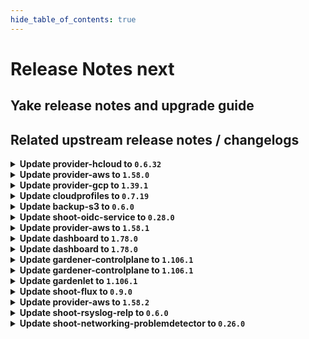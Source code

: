 ```yaml
---
hide_table_of_contents: true
---
```


# Release Notes next

## Yake release notes and upgrade guide

## Related upstream release notes / changelogs


<details>
<summary><b>Update provider-hcloud to <code>0.6.32</code></b></summary>

# [gardener-extension-provider-hcloud] v0.6.32

</details>

<details>
<summary><b>Update provider-aws to <code>1.58.0</code></b></summary>

# [gardener/gardener-extension-provider-aws]

## ✨ New Features

- `[USER]` The admission webhook now validates `CredentialsBinding`s. by @dimityrmirchev [#1047]
- `[USER]` Enable support for the field `shoot.Spec.CloudProfile` alongside `cloudProfileName` and enable the future use of `NamespacedCloudProfile`. by @LucaBernstein [#1000]
- `[USER]` The provider-aws extension does now support shoot clusters with Kubernetes version 1.31. You should consider the [Kubernetes release notes](https://github.com/kubernetes/kubernetes/blob/master/CHANGELOG/CHANGELOG-1.31.md) before upgrading to 1.31.  by @ialidzhikov [#1055]
## 🐛 Bug Fixes

- `[OPERATOR]` An issue causing Shoot force deletion to fail because the control plane webhook failing to get the Infrastructure object from the Seed cluster is now fixed. The control plane webhook now reads the infrastructureConfig from the Shoot spec in the Cluster resource. Previously, it was fetching the Infrastructure object from the Seed cluster and was reading the infrastructureConfig from there. by @Kostov6 [#1068]
- `[USER]` Fix cleanup of routing table associations by @hebelsan [#1083]
## 🏃 Others

- `[OPERATOR]` Create IPv6 ServiceCIDR and write IPv6 ranges to Infra.Status.Networking by @axel7born [#1081]
- `[OPERATOR]` The shoot-webhook that mutates the `addons-nginx-ingress-controller` ConfigMap does now specify object selector. The webhook will now intercept only requests for the `addons-nginx-ingress-controller` ConfigMap. by @ialidzhikov [#988]
- `[OPERATOR]` The aws-ipam-controller is enabled for IPv6 and dual stack shoot clusters. It replaces the IPAM of the cloud-controller-manager and kube-controller-manager and supports additionally prefix delegation in case of IPv6 or dual stack.  by @DockToFuture [#984]
- `[OPERATOR]` Add ipv6 support to deploy IPv6 shoots. by @axel7born [#1024]
- `[OPERATOR]` Enable `nat64` and `dns64` for IPv6 shoot clusters. by @DockToFuture [#1082]
- `[OPERATOR]` Fix error classification when deleting DNS record sets by @hebelsan [#1033]
- `[OPERATOR]` The provider-aws extension no longer configures min/maxAllowed in any managed VPA resource. by @hebelsan [#1070]
- `[OPERATOR]` The following images are updated:  
  registry.k8s.io/provider-aws/aws-ebs-csi-driver: v1.29.0 -> v1.35.0 by @scs-gardener-team-gitlab [#1080]
- `[OPERATOR]` `aws-custom-route-controller` is disabled for IPv6. by @DockToFuture [#1088]
- `[OPERATOR]` Update cloud-provider images including CSI driver images by @hebelsan [#1072]
- `[OPERATOR]` Add flow migration integration test by @kon-angelo [#1046]
- `[DEVELOPER]` Update gardener/gardener to 1.103.0 and golang to 1.23.0 by @hebelsan [#1049]
# [gardener/machine-controller-manager-provider-aws]

## 🏃 Others

- `[OPERATOR]` `InitializeMachine` returns `Uninitialized` error code if VM is not found. by @thiyyakat [gardener/machine-controller-manager-provider-aws#173]
- `[OPERATOR]` Set PrimaryIpv6 flag for instances with IPv6 addresses. by @axel7born [gardener/machine-controller-manager-provider-aws#174]
- `[OPERATOR]` Use `ProviderID` as a fallback for fetching the VM. by @thiyyakat [gardener/machine-controller-manager-provider-aws#173]
- `[OPERATOR]` Golang version used upgraded to `1.22.5` by @rishabh-11 [gardener/machine-controller-manager-provider-aws#166]
- `[OPERATOR]` Golangci-lint will now be used as the linter instead of the older golint. by @aaronfern [gardener/machine-controller-manager-provider-aws#168]
# [gardener/machine-controller-manager]

## ✨ New Features

- `[DEVELOPER]` MCM adds the name of the machine to `node.gardener.cloud/machine-name` label of the corresponding node. by @oliver-goetz [gardener/machine-controller-manager#919]
- `[DEVELOPER]` MCM replaces the magic string `<<MACHINE_NAME>>` in user data with the name of the machine when it is bootstrapped. by @oliver-goetz [gardener/machine-controller-manager#919]
## 🐛 Bug Fixes

- `[OPERATOR]` Fixed a bug where failure of machine initialization caused label updates to not happen.  by @thiyyakat [gardener/machine-controller-manager#940]
- `[DEVELOPER]` Fixed bug that removed the shoot-- prefix from control cluster namespace for integration tests using the gardener local setup case by @thiyyakat [gardener/machine-controller-manager#935]
## 🏃 Others

- `[OPERATOR]` `getVMStatus` always redirects to `InitiateDrain`. It also populates the node label on the machine object by checking `node.gardener.cloud/machine-name` label on the nodes.  by @thiyyakat [gardener/machine-controller-manager#940]
- `[OPERATOR]` Drain timeout is now correctly honored for Pod eviction during Machine Drain by @sssash18 [gardener/machine-controller-manager#920]
- `[OPERATOR]` golangci-lint will now be used as the linter instead of the older golint by @aaronfern [gardener/machine-controller-manager#929]
- `[OPERATOR]` Golang version used is now upgraded to `1.22.5` by @aaronfern [gardener/machine-controller-manager#929]
- `[DEVELOPER]` The following dependencies are updated:  
  - `k8s.io/*` : `v0.29.3` -> `v0.31.0` by @ary1992 [gardener/machine-controller-manager#938]
## 📖 Documentation

- `[OPERATOR]` Broken API doc links are now fixed by @rishabh-11 [gardener/machine-controller-manager#927]

</details>

<details>
<summary><b>Update provider-gcp to <code>1.39.1</code></b></summary>

# [gardener/gardener-extension-provider-gcp]

## 🏃 Others

- `[OPERATOR]` Fix an issue where the firewall rules where created with the wrong priority when using the flow reconciler. by @kon-angelo [#873]

## Helm Charts
- admission-gcp-application: `europe-docker.pkg.dev/gardener-project/releases/charts/gardener/extensions/admission-gcp-application:v1.39.1`
- admission-gcp-runtime: `europe-docker.pkg.dev/gardener-project/releases/charts/gardener/extensions/admission-gcp-runtime:v1.39.1`
- provider-gcp: `europe-docker.pkg.dev/gardener-project/releases/charts/gardener/extensions/provider-gcp:v1.39.1`
## Docker Images
- gardener-extension-admission-gcp: `europe-docker.pkg.dev/gardener-project/releases/gardener/extensions/admission-gcp:v1.39.1`
- gardener-extension-provider-gcp: `europe-docker.pkg.dev/gardener-project/releases/gardener/extensions/provider-gcp:v1.39.1`


</details>

<details>
<summary><b>Update cloudprofiles to <code>0.7.19</code></b></summary>

**Full Changelog**: https://github.com/gardener-community/cloudprofiles/compare/0.7.18...0.7.19

</details>

<details>
<summary><b>Update backup-s3 to <code>0.6.0</code></b></summary>

## General Changes

* Bump g/g to 1.95.6 (#9) @robertvolkmann
* Add Service in order to generate correct NetworkPolicies (#8) @maboehm


</details>

<details>
<summary><b>Update shoot-oidc-service to <code>0.28.0</code></b></summary>

# [gardener/gardener-extension-shoot-oidc-service]

## 🏃 Others

- `[OPERATOR]` The extension and OWA do not set cpu and memory limits. VPA is utilised to set proper recommendations. by @dimityrmirchev [#243]
# [gardener/oidc-webhook-authenticator]

## 🏃 Others

- `[OPERATOR]` OWA is now built with go version 1.23.1. by @dimityrmirchev [gardener/oidc-webhook-authenticator#160]
- `[OPERATOR]` OWA is now built using go version 1.23.2. by @dimityrmirchev [gardener/oidc-webhook-authenticator#162]

## Helm Charts
- shoot-oidc-service: `europe-docker.pkg.dev/gardener-project/releases/charts/gardener/extensions/shoot-oidc-service:v0.28.0`
## Docker Images
- gardener-extension-shoot-oidc-service: `europe-docker.pkg.dev/gardener-project/releases/gardener/extensions/shoot-oidc-service:v0.28.0`


</details>

<details>
<summary><b>Update provider-aws to <code>1.58.1</code></b></summary>

# [gardener/gardener-extension-provider-aws]

## 🐛 Bug Fixes

- `[OPERATOR]` Fix flow: Ignore subnet not found in infra state while deleting routing table associations by @hebelsan [#1098]

## Helm Charts
- admission-aws-application: `europe-docker.pkg.dev/gardener-project/releases/charts/gardener/extensions/admission-aws-application:v1.58.1`
- admission-aws-runtime: `europe-docker.pkg.dev/gardener-project/releases/charts/gardener/extensions/admission-aws-runtime:v1.58.1`
- provider-aws: `europe-docker.pkg.dev/gardener-project/releases/charts/gardener/extensions/provider-aws:v1.58.1`
## Docker Images
- gardener-extension-admission-aws: `europe-docker.pkg.dev/gardener-project/releases/gardener/extensions/admission-aws:v1.58.1`
- gardener-extension-provider-aws: `europe-docker.pkg.dev/gardener-project/releases/gardener/extensions/provider-aws:v1.58.1`


</details>

<details>
<summary><b>Update dashboard to <code>1.78.0</code></b></summary>

# [gardener/dashboard]

## ⚠️ Breaking Changes

- `[OPERATOR]` Cost Object: You must migrate existing configurations to the new format. Previously, the configuration used `Values.global.dashboard.frontendConfig.costObject`. It should now be updated to `Values.global.dashboard.frontendConfig.costObjects`, which is a list of objects. Each object in this list must include a `type` property, alongside existing properties such as `title`, `description`, and `regex`. by @petersutter [#2102]
- `[USER]` Removed the ability for users to retrieve their token from the My Account page. by @petersutter [#2131]
## ✨ New Features

- `[USER]` Header warnings returned by the Kubernetes API server are now displayed as notifications in the Gardener dashboard. This includes important messages like deprecation warnings. Additionally, admission webhooks may provide custom warnings in the headers by @grolu [#2033]
- `[USER]` Upgraded the code editor from CodeMirror 5 to CodeMirror 6 to enhance performance, modernize the interface, and improve extensibility by @grolu [#2058]
- `[USER]` Support Azure Cloud Configuration for DNS Secrets by @grolu [#2034]
- `[OPERATOR]` Enhanced cost object configuration to support multiple cost object types. The selected type is now stored under `Project.annotations["billing.gardener.cloud/costObjectType"]`. by @petersutter [#2102]
## 🐛 Bug Fixes

- `[USER]` Fixed issues with hibernation schedule dialog: reset button and time saving by @petersutter [#2076]
- `[USER]` Consider all seeds for Shoot migration and add warning for provider mismatch by @petersutter [#2079]
- `[USER]` To enhance the overview and readability of the cluster list, particularly in environments constrained by space or containing an abundance of information, we have introduced a feature that allows items to be collapsed when they are displayed in the cluster list. by @grolu [#1991]
- `[USER]` Fixed display issues with minimum volume size by @grolu [#2030]
## 🏃 Others

- `[USER]` The option to rotate the SSH keypair is hidden when SSH access is disabled. by @petersutter [#2077]

## Docker Images
- gardener-dashboard: `europe-docker.pkg.dev/gardener-project/releases/gardener/dashboard:1.78.0`


</details>

<details>
<summary><b>Update dashboard to <code>1.78.0</code></b></summary>

# [gardener/dashboard]

## ⚠️ Breaking Changes

- `[OPERATOR]` Cost Object: You must migrate existing configurations to the new format. Previously, the configuration used `Values.global.dashboard.frontendConfig.costObject`. It should now be updated to `Values.global.dashboard.frontendConfig.costObjects`, which is a list of objects. Each object in this list must include a `type` property, alongside existing properties such as `title`, `description`, and `regex`. by @petersutter [#2102]
- `[USER]` Removed the ability for users to retrieve their token from the My Account page. by @petersutter [#2131]
## ✨ New Features

- `[USER]` Header warnings returned by the Kubernetes API server are now displayed as notifications in the Gardener dashboard. This includes important messages like deprecation warnings. Additionally, admission webhooks may provide custom warnings in the headers by @grolu [#2033]
- `[USER]` Upgraded the code editor from CodeMirror 5 to CodeMirror 6 to enhance performance, modernize the interface, and improve extensibility by @grolu [#2058]
- `[USER]` Support Azure Cloud Configuration for DNS Secrets by @grolu [#2034]
- `[OPERATOR]` Enhanced cost object configuration to support multiple cost object types. The selected type is now stored under `Project.annotations["billing.gardener.cloud/costObjectType"]`. by @petersutter [#2102]
## 🐛 Bug Fixes

- `[USER]` Fixed issues with hibernation schedule dialog: reset button and time saving by @petersutter [#2076]
- `[USER]` Consider all seeds for Shoot migration and add warning for provider mismatch by @petersutter [#2079]
- `[USER]` To enhance the overview and readability of the cluster list, particularly in environments constrained by space or containing an abundance of information, we have introduced a feature that allows items to be collapsed when they are displayed in the cluster list. by @grolu [#1991]
- `[USER]` Fixed display issues with minimum volume size by @grolu [#2030]
## 🏃 Others

- `[USER]` The option to rotate the SSH keypair is hidden when SSH access is disabled. by @petersutter [#2077]

## Docker Images
- gardener-dashboard: `europe-docker.pkg.dev/gardener-project/releases/gardener/dashboard:1.78.0`


</details>

<details>
<summary><b>Update gardener-controlplane to <code>1.106.1</code></b></summary>

# [gardener/gardener]

## 🐛 Bug Fixes

- `[OPERATOR]` The `gardener-resource-manager` does not mark `Deployment`s as progressing when there are still completed `Pod`s in the system. by @timuthy [#10727]
## 🏃 Others

- `[OPERATOR]` IPv6 support for `node-local-dns`. by @DockToFuture [#10707]
- `[OPERATOR]` Fixed an issue that would cause the entry for the `machine-state` in the `ShootState` to be overwritten with nil data during control plane migration, if the `migrate` phase errored and was retried after the `MachineDeployment`, `MachineSet` and `Machine` objects were deleted, which would result in the Shoot's nodes to be recreated during Control Plane Migration. by @plkokanov [#10695]

## Helm Charts
- controlplane: `europe-docker.pkg.dev/gardener-project/releases/charts/gardener/controlplane:v1.106.1`
- gardenlet: `europe-docker.pkg.dev/gardener-project/releases/charts/gardener/gardenlet:v1.106.1`
- operator: `europe-docker.pkg.dev/gardener-project/releases/charts/gardener/operator:v1.106.1`
- resource-manager: `europe-docker.pkg.dev/gardener-project/releases/charts/gardener/resource-manager:v1.106.1`
## Docker Images
- admission-controller: `europe-docker.pkg.dev/gardener-project/releases/gardener/admission-controller:v1.106.1`
- apiserver: `europe-docker.pkg.dev/gardener-project/releases/gardener/apiserver:v1.106.1`
- controller-manager: `europe-docker.pkg.dev/gardener-project/releases/gardener/controller-manager:v1.106.1`
- gardenlet: `europe-docker.pkg.dev/gardener-project/releases/gardener/gardenlet:v1.106.1`
- node-agent: `europe-docker.pkg.dev/gardener-project/releases/gardener/node-agent:v1.106.1`
- operator: `europe-docker.pkg.dev/gardener-project/releases/gardener/operator:v1.106.1`
- resource-manager: `europe-docker.pkg.dev/gardener-project/releases/gardener/resource-manager:v1.106.1`
- scheduler: `europe-docker.pkg.dev/gardener-project/releases/gardener/scheduler:v1.106.1`


</details>

<details>
<summary><b>Update gardener-controlplane to <code>1.106.1</code></b></summary>

# [gardener/gardener]

## 🐛 Bug Fixes

- `[OPERATOR]` The `gardener-resource-manager` does not mark `Deployment`s as progressing when there are still completed `Pod`s in the system. by @timuthy [#10727]
## 🏃 Others

- `[OPERATOR]` IPv6 support for `node-local-dns`. by @DockToFuture [#10707]
- `[OPERATOR]` Fixed an issue that would cause the entry for the `machine-state` in the `ShootState` to be overwritten with nil data during control plane migration, if the `migrate` phase errored and was retried after the `MachineDeployment`, `MachineSet` and `Machine` objects were deleted, which would result in the Shoot's nodes to be recreated during Control Plane Migration. by @plkokanov [#10695]

## Helm Charts
- controlplane: `europe-docker.pkg.dev/gardener-project/releases/charts/gardener/controlplane:v1.106.1`
- gardenlet: `europe-docker.pkg.dev/gardener-project/releases/charts/gardener/gardenlet:v1.106.1`
- operator: `europe-docker.pkg.dev/gardener-project/releases/charts/gardener/operator:v1.106.1`
- resource-manager: `europe-docker.pkg.dev/gardener-project/releases/charts/gardener/resource-manager:v1.106.1`
## Docker Images
- admission-controller: `europe-docker.pkg.dev/gardener-project/releases/gardener/admission-controller:v1.106.1`
- apiserver: `europe-docker.pkg.dev/gardener-project/releases/gardener/apiserver:v1.106.1`
- controller-manager: `europe-docker.pkg.dev/gardener-project/releases/gardener/controller-manager:v1.106.1`
- gardenlet: `europe-docker.pkg.dev/gardener-project/releases/gardener/gardenlet:v1.106.1`
- node-agent: `europe-docker.pkg.dev/gardener-project/releases/gardener/node-agent:v1.106.1`
- operator: `europe-docker.pkg.dev/gardener-project/releases/gardener/operator:v1.106.1`
- resource-manager: `europe-docker.pkg.dev/gardener-project/releases/gardener/resource-manager:v1.106.1`
- scheduler: `europe-docker.pkg.dev/gardener-project/releases/gardener/scheduler:v1.106.1`


</details>

<details>
<summary><b>Update gardenlet to <code>1.106.1</code></b></summary>

# [gardener/gardener]

## 🐛 Bug Fixes

- `[OPERATOR]` The `gardener-resource-manager` does not mark `Deployment`s as progressing when there are still completed `Pod`s in the system. by @timuthy [#10727]
## 🏃 Others

- `[OPERATOR]` IPv6 support for `node-local-dns`. by @DockToFuture [#10707]
- `[OPERATOR]` Fixed an issue that would cause the entry for the `machine-state` in the `ShootState` to be overwritten with nil data during control plane migration, if the `migrate` phase errored and was retried after the `MachineDeployment`, `MachineSet` and `Machine` objects were deleted, which would result in the Shoot's nodes to be recreated during Control Plane Migration. by @plkokanov [#10695]

## Helm Charts
- controlplane: `europe-docker.pkg.dev/gardener-project/releases/charts/gardener/controlplane:v1.106.1`
- gardenlet: `europe-docker.pkg.dev/gardener-project/releases/charts/gardener/gardenlet:v1.106.1`
- operator: `europe-docker.pkg.dev/gardener-project/releases/charts/gardener/operator:v1.106.1`
- resource-manager: `europe-docker.pkg.dev/gardener-project/releases/charts/gardener/resource-manager:v1.106.1`
## Docker Images
- admission-controller: `europe-docker.pkg.dev/gardener-project/releases/gardener/admission-controller:v1.106.1`
- apiserver: `europe-docker.pkg.dev/gardener-project/releases/gardener/apiserver:v1.106.1`
- controller-manager: `europe-docker.pkg.dev/gardener-project/releases/gardener/controller-manager:v1.106.1`
- gardenlet: `europe-docker.pkg.dev/gardener-project/releases/gardener/gardenlet:v1.106.1`
- node-agent: `europe-docker.pkg.dev/gardener-project/releases/gardener/node-agent:v1.106.1`
- operator: `europe-docker.pkg.dev/gardener-project/releases/gardener/operator:v1.106.1`
- resource-manager: `europe-docker.pkg.dev/gardener-project/releases/gardener/resource-manager:v1.106.1`
- scheduler: `europe-docker.pkg.dev/gardener-project/releases/gardener/scheduler:v1.106.1`


</details>

<details>
<summary><b>Update shoot-flux to <code>0.9.0</code></b></summary>

## What's Changed
* Create and update `additionalSecretResources` by @MichaelEischer in https://github.com/stackitcloud/gardener-extension-shoot-flux/pull/100
* Bump Gardener to `v1.101` by @Duciwuci in https://github.com/stackitcloud/gardener-extension-shoot-flux/pull/99

## New Contributors
* @MichaelEischer made their first contribution in https://github.com/stackitcloud/gardener-extension-shoot-flux/pull/100

**Full Changelog**: https://github.com/stackitcloud/gardener-extension-shoot-flux/compare/v0.8.0...v0.9.0

</details>

<details>
<summary><b>Update provider-aws to <code>1.58.2</code></b></summary>

# [gardener/gardener-extension-provider-aws]

## 🐛 Bug Fixes

- `[OPERATOR]` Fix missing nil check after getting route table by @hebelsan [#1107]

## Helm Charts
- admission-aws-application: `europe-docker.pkg.dev/gardener-project/releases/charts/gardener/extensions/admission-aws-application:v1.58.2`
- admission-aws-runtime: `europe-docker.pkg.dev/gardener-project/releases/charts/gardener/extensions/admission-aws-runtime:v1.58.2`
- provider-aws: `europe-docker.pkg.dev/gardener-project/releases/charts/gardener/extensions/provider-aws:v1.58.2`
## Docker Images
- gardener-extension-admission-aws: `europe-docker.pkg.dev/gardener-project/releases/gardener/extensions/admission-aws:v1.58.2`
- gardener-extension-provider-aws: `europe-docker.pkg.dev/gardener-project/releases/gardener/extensions/provider-aws:v1.58.2`


</details>

<details>
<summary><b>Update shoot-rsyslog-relp to <code>0.6.0</code></b></summary>

# [gardener/gardener-extension-shoot-rsyslog-relp]

## 📰 Noteworthy

- `[DEVELOPER]` Monitoring config is now getting deleted on extension removal by @Kostov6 [#185]
## ✨ New Features

- `[OPERATOR]` A new api object `rsyslog-relp.extensions.gardener.cloud/v1alpha1.Auditd` is introduced which is used to specify a configuration for the linux audit daemon on the shoot nodes. by @plkokanov [#149]
- `[OPERATOR]` Helm charts of extension and admission controller are published as OCI artifacts now. by @oliver-goetz [#147]
- `[OPERATOR]` Two new fields have been added to the provider config for the `shoot-rsyslog-relp` extension:  
  - `.auditConfig.enabled` allows users to opt in whether to enable the reconfiguration of audit rules on the shoot's nodes and to also configure `auditd` to send logs to `rsyslog`. By default this field is `true`.  
  - `.auditConfig.configMapReferenceName` is a reference to a `ConfigMap` shoot resource which contains audit configuration. This field is only taken into account if `.auditRulesConfig.enabled` is `true`. The `ConfigMap` must contain a data key `auditd` which must contain a value of type `rsyslog-relp.extensions.gardener.cloud/v1alpha1.Auditd`. by @plkokanov [#149]
## 🏃 Others

- `[OPERATOR]` A `priorityClassName` can now be set for the admission deployment via the `gardener-extension-shoot-rsyslog-relp-admission` Helm chart. by @timuthy [#135]

## Helm Charts
- shoot-rsyslog-relp-admission-application: `europe-docker.pkg.dev/gardener-project/releases/charts/gardener/extensions/shoot-rsyslog-relp-admission-application:v0.6.0`
- shoot-rsyslog-relp-admission-runtime: `europe-docker.pkg.dev/gardener-project/releases/charts/gardener/extensions/shoot-rsyslog-relp-admission-runtime:v0.6.0`
- shoot-rsyslog-relp: `europe-docker.pkg.dev/gardener-project/releases/charts/gardener/extensions/shoot-rsyslog-relp:v0.6.0`
## Docker Images
- gardener-extension-shoot-rsyslog-relp-admission: `europe-docker.pkg.dev/gardener-project/releases/gardener/extensions/shoot-rsyslog-relp-admission:v0.6.0`
- gardener-extension-shoot-rsyslog-relp: `europe-docker.pkg.dev/gardener-project/releases/gardener/extensions/shoot-rsyslog-relp:v0.6.0`


</details>

<details>
<summary><b>Update shoot-networking-problemdetector to <code>0.26.0</code></b></summary>

# [gardener/network-problem-detector]

## 🐛 Bug Fixes

- `[OPERATOR]` Delete corrupt current record file on restart. by @MartinWeindel [gardener/network-problem-detector#78]
# [gardener/gardener-extension-shoot-networking-problemdetector]

## 🏃 Others

- `[OPERATOR]` Bumps github.com/gardener/gardener from 1.105.0 to 1.106.0. by @dependabot[bot] [#188]

## Helm Charts
- shoot-networking-problemdetector: `europe-docker.pkg.dev/gardener-project/releases/charts/gardener/extensions/shoot-networking-problemdetector:v0.26.0`
## Docker Images
- gardener-extension-shoot-networking-problemdetector: `europe-docker.pkg.dev/gardener-project/releases/gardener/extensions/shoot-networking-problemdetector:v0.26.0`


</details>
